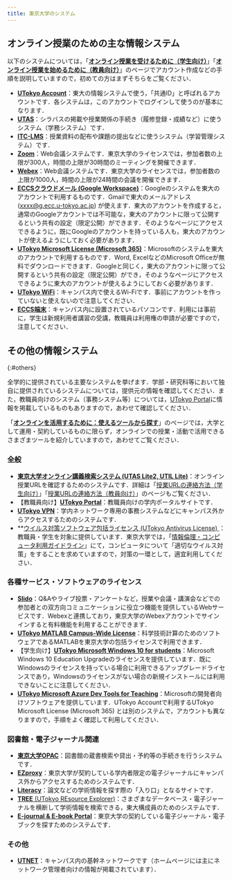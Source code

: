 ```yaml
---
title: 東京大学のシステム
---
```


## オンライン授業のための主な情報システム

以下のシステムについては，「**[オンライン授業を受けるために（学生向け）](/oc/)**」「**[オンライン授業を始めるために（教員向け）](/faculty_members/)**」のページでアカウント作成などの手順を説明していますので，初めての方はまずそちらをご覧ください．

- **[UTokyo Account](https://www.u-tokyo.ac.jp/adm/dics/ja/account.html)**：東大の情報システムで使う，「共通ID」と呼ばれるアカウントです．各システムは，このアカウントでログインして使うのが基本になります．
- **[UTAS](/utas)**：シラバスの掲載や授業関係の手続き（履修登録・成績など）に使うシステム（学務システム）です．
- **[ITC-LMS](/itc_lms)**：授業資料の配布や課題の提出などに使うシステム（学習管理システム）です．
- **[Zoom](/zoom/)**：Web会議システムです．東京大学のライセンスでは，参加者数の上限が300人，時間の上限が30時間のミーティングを開催できます．
- **[Webex](/webex/)**：Web会議システムです．東京大学のライセンスでは，参加者数の上限が1000人，時間の上限が24時間の会議を開催できます．
- **[ECCSクラウドメール (Google Workspace)](/eccs_cloud_email)**：Googleのシステムを東大のアカウントで利用するものです．Gmailで東大のメールアドレス (xxxx@g.ecc.u-tokyo.ac.jp) が使えます．東大のアカウントを作成すると，通常のGoogleアカウントでは不可能な，東大のアカウントに限って公開するという共有の設定（限定公開）ができます．そのようなページにアクセスできるように，既にGoogleのアカウントを持っている人も，東大のアカウントが使えるようにしておく必要があります．
- **[UTokyo Microsoft License (Microsoft 365)](https://www.u-tokyo.ac.jp/adm/dics/ja/mslicense.html)**：Microsoftのシステムを東大のアカウントで利用するものです．Word, ExcelなどのMicrosoft Officeが無料でダウンロードできます．Googleと同じく，東大のアカウントに限って公開するという共有の設定（限定公開）ができ，そのようなページにアクセスできるように東大のアカウントが使えるようにしておく必要があります．
- **[UTokyo WiFi](https://www.u-tokyo.ac.jp/adm/dics/ja/wifi.html)**：キャンパス内で使えるWi-Fiです．事前にアカウントを作っていないと使えないので注意してください．
- **[ECCS端末](https://www.ecc.u-tokyo.ac.jp/)**：キャンパス内に設置されているパソコンです．利用には事前に，学生は新規利用者講習の受講，教職員は利用権の申請が必要ですので，注意してください．

## その他の情報システム
{:#others}

全学的に提供されている主要なシステムを挙げます．学部・研究科等において独自に提供されているシステムについては，提供元の情報を確認してください．また，教職員向けのシステム（事務システム等）については，[UTokyo Portal](https://login.adm.u-tokyo.ac.jp/utokyoportal)に情報を掲載しているものもありますので，あわせて確認してください．

「**[オンラインを活用するために：使えるツールから探す](/online/tools)**」のページでは，大学として運用・契約しているものに限らず，オンラインでの授業・活動で活用できるさまざまツールを紹介していますので，あわせてご覧ください．

### 全般

- **[東京大学オンライン講義検索システム (UTAS Lite2, UTIL Lite)](https://utelecon-directory.adm.u-tokyo.ac.jp/)**：オンライン授業URLを確認するためのシステムです．詳細は「[授業URLの連絡方法（学生向け）](/oc/url)」「[授業URLの連絡方法（教員向け）](/faculty_members/url)」のページもご覧ください．
- 【教職員向け】**[UTokyo Portal](https://login.adm.u-tokyo.ac.jp/utokyoportal)**：教職員向けの学内ポータルサイトです．
- **[UTokyo VPN](/utokyo_vpn/)**：学内ネットワーク専用の事務システムなどにキャンパス外からアクセスするためのシステムです．
- **[ウイルス対策ソフトウェア包括ライセンス (UTokyo Antivirus License) ](/antivirus/)：教職員・学生を対象に提供しています．東京大学では，「[情報倫理・コンピュータ利用ガイドライン](https://www.u-tokyo.ac.jp/adm/cie/ja/index.html)」にて，コンピュータについて「適切なウイルス対策」をすることを求めていますので，対策の一環として，適宜利用してください．

### 各種サービス・ソフトウェアのライセンス

- **[Slido](/slido/)**：Q&Aやライブ投票・アンケートなど，授業や会議・講演会などでの参加者との双方向コミュニケーションに役立つ機能を提供しているWebサービスです．Webexと連携しており，東京大学のWebexアカウントでサインインすると有料機能を利用することができます．
- **[UTokyo MATLAB Campus-Wide License](https://www.u-tokyo.ac.jp/adm/dics/ja/matlabcwl.html)**：科学技術計算のためのソフトウェアであるMATLABを東京大学の包括ライセンスで利用できます．
- 【学生向け】**[UTokyo Microsoft Windows 10 for students](https://www.u-tokyo.ac.jp/adm/dics/ja/mslicense_win10.html)**：Microsoft Windows 10 Education Upgradeのライセンスを提供しています．既にWindowsのライセンスを持っている場合に利用できるアップグレードライセンスであり，Windowsのライセンスがない場合の新規インストールには利用できないことに注意してください．
- **[UTokyo Microsoft Azure Dev Tools for Teaching](https://www.u-tokyo.ac.jp/adm/dics/ja/mslicense_adt4t.html)**：Microsoftの開発者向けソフトウェアを提供しています．UTokyo Accountで利用するUTokyo Microsoft License (Microsoft 365) とは別のシステムで，アカウントも異なりますので，手順をよく確認して利用してください．

### 図書館・電子ジャーナル関連

- **[東京大学OPAC](https://opac.dl.itc.u-tokyo.ac.jp/opac/opac_search/)**：図書館の蔵書検索や貸出・予約等の手続きを行うシステムです．
- **[EZproxy](https://www.lib.u-tokyo.ac.jp/ja/library/literacy/user-guide/campus/offcampus/ezproxy)**：東京大学が契約している学内者限定の電子ジャーナルにキャンパス外からアクセスするためのシステムです．
- **[Literacy](https://www.lib.u-tokyo.ac.jp/ja/library/literacy)**：論文などの学術情報を探す際の「入り口」となるサイトです．
- [**TREE** (UTokyo REsource Explorer)](https://tokyo.summon.serialssolutions.com/)：さまざまなデータベース・電子ジャーナルを横断して学術情報を検索できる，東大構成員のためのシステムです．
- **[E-journal & E-book Portal](https://vs2ga4mq9g.search.serialssolutions.com/)**：東京大学の契約している電子ジャーナル・電子ブックを探すためのシステムです．

### その他

- **[UTNET](https://www.nc.u-tokyo.ac.jp/)**：キャンパス内の基幹ネットワークです（ホームページには主にネットワーク管理者向けの情報が掲載されています）．
